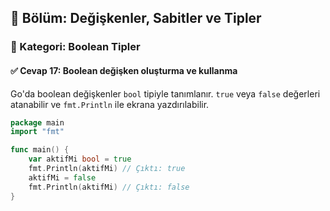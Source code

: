 ## 📘 Bölüm: Değişkenler, Sabitler ve Tipler  
### 🔹 Kategori: Boolean Tipler  
#### ✅ Cevap 17: Boolean değişken oluşturma ve kullanma

Go'da boolean değişkenler `bool` tipiyle tanımlanır. `true` veya `false` değerleri atanabilir ve `fmt.Println` ile ekrana yazdırılabilir.

```go
package main
import "fmt"

func main() {
    var aktifMi bool = true
    fmt.Println(aktifMi) // Çıktı: true
    aktifMi = false
    fmt.Println(aktifMi) // Çıktı: false
}
```
